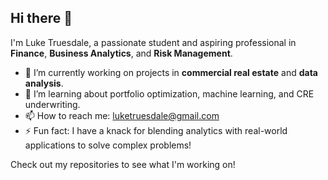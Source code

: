 ## Hi there 👋

I'm Luke Truesdale, a passionate student and aspiring professional in **Finance**, **Business Analytics**, and **Risk Management**. 

- 🔭 I’m currently working on projects in **commercial real estate** and **data analysis**.
- 🌱 I’m learning about portfolio optimization, machine learning, and CRE underwriting.
- 📫 How to reach me: [luketruesdale@gmail.com](mailto:luketruesdale@gmail.com)
- ⚡ Fun fact: I have a knack for blending analytics with real-world applications to solve complex problems!

Check out my repositories to see what I'm working on!